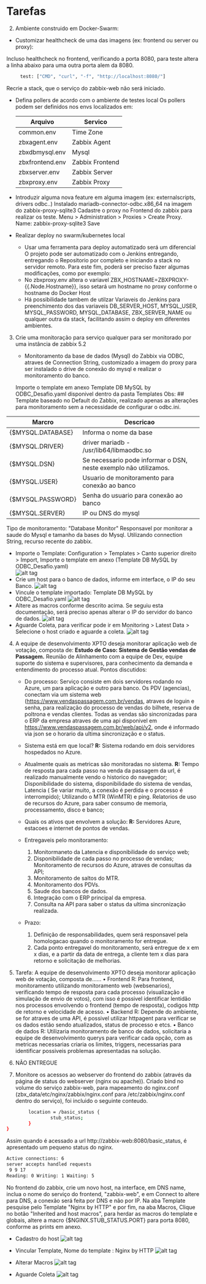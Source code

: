 # Tarefas

2) Ambiente construido em Docker-Swarm:

* Customizar healthcheck de uma das imagens (ex: frontend ou server ou proxy):

Incluso healthcheck no frontend, verificando a porta 8080, para teste altera a linha abaixo para uma outra porta alem da 8080. 
```bash
     test: ["CMD", "curl", "-f", "http://localhost:8080/"]
```
Recrie a stack, que o serviço do zabbix-web não será iniciado.


* Defina pollers de acordo com o ambiente de testes local
Os pollers podem ser definidos nos envs localizados em:

  | Arquivo          | Servico              |
  | ---------------- | -------------------- |
  | common.env       | Time Zone            |
  | zbxagent.env     | Zabbix Agent         |
  | zbxdbmysql.env   | Mysql                |
  | zbxfrontend.env  | Zabbix Frontend      |
  | zbxserver.env    | Zabbix Server        |
  | zbxproxy.env     | Zabbix Proxy         |
  
* Introduzir alguma nova feature em alguma imagem (ex: externalscripts, drivers odbc..)
Instalado mariadb-connector-odbc.x86_64 na imagem do zabbix-proxy-sqlite3
Cadastre o proxy no Frontend do zabbix para realizar os teste.
	Menu > Administration > Proxies > Create Proxy.
	Name: zabbix-proxy-sqlite3
	Save

* Realizar deploy no swarm/kubernetes local
	* Usar uma ferramenta para deploy automatizado será um diferencial
	O projeto pode ser automatizado com o Jenkins entregando, entregando o Repositorio por completo e iniciando a stack no servidor remoto. Para este fim, poderá ser preciso fazer algumas modificações, como por exemplo:
	* No zbxproxy.env altera o variavel ZBX_HOSTNAME=ZBXPROXY-{{.Node.Hostname}}, isso setará um hostname no proxy conforme o hostname do Docker Host
    * Há possibilidade tambem de utilzar Variaveis do Jenkins para preenchimento dos das variaveis DB_SERVER_HOST, MYSQL_USER, MYSQL_PASSWORD, MYSQL_DATABASE, ZBX_SERVER_NAME ou qualquer outra da stack, facilitando assim o deploy em diferentes ambientes.

3) Crie uma monitoração para serviço qualquer para ser monitorado por uma instância de zabbix 5.2

	* Monitoramento da base de dados (Mysql) do Zabbix via ODBC, atraves de Connection String, customizado a imagem do proxy para ser instalado o drive de conexão do mysql e realizar o monitoramento do banco.

	Importe o template em anexo  Template DB MySQL by ODBC_Desafio.yaml disponivel dentro da pasta Templates 
	Obs: ## Template baseado no Default do Zabbix, realizado apenas as alterações para monitoramento sem a necessidade de configurar o odbc.ini.
	
  | Marcro           | Descricao             |
  | ---------------- | -------------------- |
  | {$MYSQL.DATABASE}| Informa o nome da base |
  | {$MYSQL.DRIVER}  | driver mariadb - /usr/lib64/libmaodbc.so  |
  | {$MYSQL.DSN}     | Se necessario pode informar o DSN, neste exemplo não utilizamos.   |
  | {$MYSQL.USER}    | Usuario de monitoramento para conexão ao banco |
  | {$MYSQL.PASSWORD}| Senha do usuario para conexão ao banco |
  | {$MYSQL.SERVER}  | IP ou DNS do mysql |
  
  Tipo de monitoramento: "Database Monitor"
  Responsavel por monitorar a saude do Mysql e tamanho da bases do Mysql. Utilizando connection String, recurso recente do zabbix.
 
 * Importe o Template: Configuration > Templates > Canto superior direito > Import, Importe o template em anexo (Template DB MySQL by ODBC_Desafio.yaml)	
	![alt tag](img/tarefa3img0.jpg)	
* Crie um host para o banco de dados, informe em interface, o IP do seu Banco. 
	![alt tag](img/tarefa3img1.jpg)
* Vincule o template importado: Template DB MySQL by ODBC_Desafio.yaml
	![alt tag](img/tarefa3img2.jpg)
* Altere as macros conforme descrito acima. Se seguiu esta documentação, será preciso apenas alterar o IP do servidor do banco de dados.
	![alt tag](img/tarefa3img3.jpg)
* Aguarde Coleta, para verificar pode ir em Monitoring > Latest Data > Selecione o host criado e aguarde a coleta.
	![alt tag](img/tarefa3img4.jpg)


4) A equipe de desenvolvimento XPTO deseja monitorar aplicação web de votação, composta de:
	 **Estudo de Caso: Sistema de Gestão vendas de Passagem.** 
	Reunião de Alinhamento com a equipe de Dev, equipe suporte do sistema e supervisores, para conhecimento da demanda e entendimento do processo atual.
	Pontos discutidos:
	* Do processo:
Serviço consiste em dois servidores rodando no Azure, um para aplicação e outro para banco. Os PDV (agencias), conectam via um sistema web (https://www.vendaspassagem.com.br/vendas, atraves de loguin e senha, para realização do processo de vendas do bilhete, reserva de poltrona e vendas clientes. Todas as vendas são sincronizadas para o ERP da empresa atraves de uma api disponivel em https://www.vendaspassagem.com.br/web/api/v2, onde é informado via json se o horario da ultima sincronização e o status.
	* Sistema está em que local?
		**R:** Sistema rodando em dois servidores hospedados no Azure.
	* Atualmente quais as metricas são monitoradas no sistema.
		**R:** Tempo de resposta para cada passo na venda da passagem da url, é realizado manualmente vendo o historico do navegador; Disponibilidade do sistema, disponibilidade do sistema de vendas, Latencia ( Se variar muito, a conexão é perdida e o processo é interrompido); Utilizando o MTR (WinMTR) e ping. Relatorios de uso de recursos do Azure, para saber consumo de memoria, processamento, disco e banco;
		
	* Quais os ativos que envolvem a solução:
**R:** Servidores Azure, estacoes e internet de pontos de vendas.

	* Entregaveis pelo monitoramento:
		 1. Monitormaneto da Latencia e disponibilidade do serviço web;
		 2. Disponibilidade de cada passo no processo de vendas; 	Monitoramento de recursos do Azure, atraves de consultas da API;
		 3. Monitoramento de saltos do MTR. 	
		 4.  Monitoramento dos PDVs. 	
		 5.  Saude dos bancos de dados. 	
		 6. Integração com o ERP principal da empresa.
	     7. Consulta na API para saber o status da ultima sincronização realizada.

	* Prazo:
		 1.  Definição de responsabilidades, quem será responsavel pela homologacao quando o monitoramento for entregue.
	   2. Cada ponto entregavel do monitoramento, será entregue de x em x dias, e a partir da data de entrega, a cliente tem x dias para retorno e solicitação de melhorias.

5) Tarefa: A equipe de desenvolvimento XPTO deseja monitorar aplicação web de votação, composta de......
• Frontend
R: Para frontend, monitoramento utilizando monitoramento web (websenarios), verificando tempo de resposta para cada processo (visualização e simulação de envio de votos), com isso é possivel identificar lentidão nos processos envolvendo o frontend (tempo de resposta), codigos http de retorno e velocidade de acesso.
• Backend
R: Depende do ambiente, se for atraves de uma API, é possivel utilizar httpagent para verificar se os dados estão sendo atualizados, status de processo e etcs.
• Banco de dados
R: Utilizaria monitoramento de banco de dados, solicitaria a equipe de desenvolvimento querys para verificar cada opção, com as metricas necessarias criaria os limites, triggers, necessarias para identificar possiveis problemas apresentadas na solução.

6) NÃO ENTREGUE


7) Monitore os acessos ao webserver do frontend do zabbix (através da página de status do webserver 
(nginx ou apache)).
Criado bind no volume do serviço zabbix-web, para mapeamento do nginx.conf (zbx_data/etc/nginx/zabbix/nginx.conf para /etc/zabbix/nginx.conf dentro do serviço), foi incluido o seguinte conteudo.
```bash
        location = /basic_status {
                stub_status;
        }
}
```

Assim quando é acessado a url http://zabbix-web:8080/basic_status, é apresentado um pequeno status do nginx.

```bash
Active connections: 6 
server accepts handled requests
 9 9 17 
Reading: 0 Writing: 1 Waiting: 5 
```
No frontend do zabbix, crie um novo host, na interface, em DNS name, inclua o nome do serviço do frontend, "zabbix-web", e em Connect to altere para DNS, a conexão será feita por DNS e não por IP. Na aba Template pesquise pelo Template "Nginx by HTTP" e por fim, na aba Macros, Clique no botão "Inherited and host macros", para herdar as macros do template e globais, altere a macro {$NGINX.STUB_STATUS.PORT} para porta 8080, conforme as prints em anexo.

* Cadastro do host
![alt tag](img/tarefa7img1.jpg)

* Vincular Template, Nome do template : Nginx by HTTP
![alt tag](img/tarefa7img2.jpg)

* Alterar Macros
![alt tag](img/tarefa7img3.jpg)

* Aguarde Coleta
![alt tag](img/tarefa7img4.jpg)
